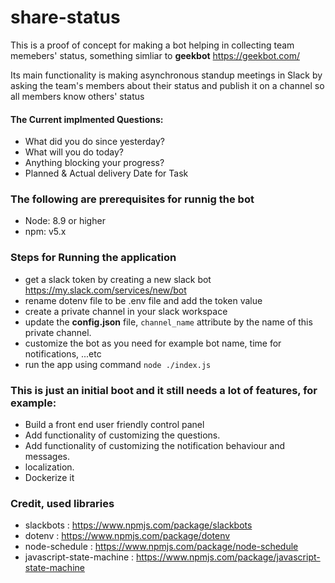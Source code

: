 ﻿# share-status

This is a proof of concept for making a bot helping in collecting team memebers' status, something simliar to **geekbot** https://geekbot.com/

Its main functionality is making asynchronous standup meetings in Slack by asking the team's members about their status and publish it on a channel so all members know others' status

#### The Current implmented Questions:
*  What did you do since yesterday?
*  What will you do today?
*  Anything blocking your progress?
*  Planned & Actual delivery Date for Task

### The following are prerequisites for runnig the bot
*  Node: 8.9 or higher
*  npm: v5.x

### Steps for Running the application
*  get a slack token by creating a new slack bot  https://my.slack.com/services/new/bot
*  rename dotenv file to be .env file and add the token value
*  create a private channel in your slack workspace 
*  update the **config.json** file, `channel_name` attribute by the name of this private channel.
*  customize the bot as you need for example bot name, time for notifications, ...etc
*  run the app using command `node ./index.js `

### This is just an initial boot and it still needs a lot of features, for example:
*  Build a front end user friendly control panel
*  Add functionality of customizing the questions.
*  Add functionality of customizing the notification behaviour and messages.
*  localization.
*  Dockerize it


### Credit, used libraries 
*  slackbots : https://www.npmjs.com/package/slackbots
*  dotenv : https://www.npmjs.com/package/dotenv
*  node-schedule : https://www.npmjs.com/package/node-schedule
*  javascript-state-machine : https://www.npmjs.com/package/javascript-state-machine


